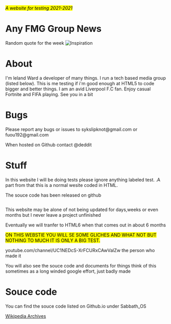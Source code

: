 <html>
<header>
<title>A testing area- Wow!</title>
</header>

<address><mark class=green>A website for testing 2021-2021</mark></address><p></p>
<body>
<h1>Any FMG Group News</h1>

<p>Random quote for the week <img src="https://generated.inspirobot.me/a/bRelEYmaJ7.jpg" alt="Inspiration">
</p>
<h1>About</h1>
<p>I'm leland Ward a developer of many things. I run a tech based media group (listed below). This is me testing if i'm good enough at HTML5 to code bigger and better things. I am an avid Liverpool F.C fan. Enjoy casual Fortnite and FIFA playing.
    See you in a bit
</p>

<h1>Bugs</h1>

<p>Please report any bugs or issues to sykslipknot@gmail.com or fuou192@gmail.com</p>
<p>When hosted on Github contact @deddit</p>

<h1>Stuff</h1>

<p>
In this website I will be doing tests please ignore anything labeled test.
.A part from that this is a normal wesite coded in HTML.
</p>
<p>The souce code has been released on github </p>
<P>
    <img class="https://external-content.duckduckgo.com/iu/?u=https%3A%2F%2Flogos-download.com%2Fwp-content%2Fuploads%2F2016%2F09%2FGitHub_logo.png&f=1&nofb=1">
    
<p>This website may be alone of not being updated for days,weeks or even months but I never leave a project unfinished </p>
    
<p>Eventually we will tranfer to HTML6 when that comes out in about 6 months</p>        

</P>
<p></p>
<P>
    <mark class="red">ON THIS WEBSTIE YOU WILL SE SOME GLICHES AND WHAT NOT BUT NOTHING TO MUCH IT IS ONLY A BIG TEST.</mark> </P>


<P>
    youtube.com/channel/UC1NEDcS-XrFCURxCAwValZw the person who made it 
</P>
<p>You will also see the souce code and documents for things think of this sometimes as a long winded google effort, just badly made</p>
<h1>Souce code</h1>
<p>You can find the souce code listed on Github.io under Sabbath_OS</p>
<a href="thefmggroup.github.io/wikiarchive">Wikipedia Archives</a>

